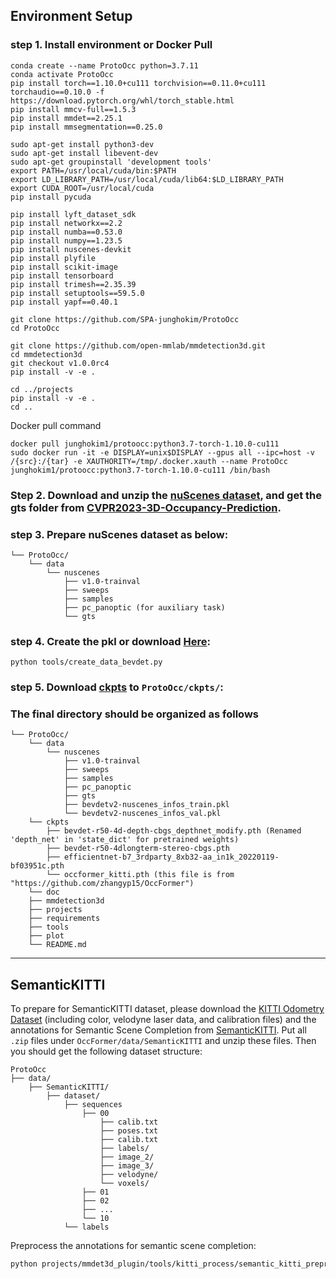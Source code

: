 ## Environment Setup
### step 1. Install environment or Docker Pull
```
conda create --name ProtoOcc python=3.7.11
conda activate ProtoOcc
pip install torch==1.10.0+cu111 torchvision==0.11.0+cu111 torchaudio==0.10.0 -f https://download.pytorch.org/whl/torch_stable.html
pip install mmcv-full==1.5.3
pip install mmdet==2.25.1
pip install mmsegmentation==0.25.0

sudo apt-get install python3-dev 
sudo apt-get install libevent-dev
sudo apt-get groupinstall 'development tools'
export PATH=/usr/local/cuda/bin:$PATH
export LD_LIBRARY_PATH=/usr/local/cuda/lib64:$LD_LIBRARY_PATH
export CUDA_ROOT=/usr/local/cuda
pip install pycuda

pip install lyft_dataset_sdk
pip install networkx==2.2
pip install numba==0.53.0
pip install numpy==1.23.5
pip install nuscenes-devkit
pip install plyfile
pip install scikit-image
pip install tensorboard
pip install trimesh==2.35.39
pip install setuptools==59.5.0
pip install yapf==0.40.1

git clone https://github.com/SPA-junghokim/ProtoOcc
cd ProtoOcc

git clone https://github.com/open-mmlab/mmdetection3d.git
cd mmdetection3d
git checkout v1.0.0rc4
pip install -v -e .

cd ../projects
pip install -v -e .
cd ..
```
Docker pull command
```
docker pull junghokim1/protoocc:python3.7-torch-1.10.0-cu111
sudo docker run -it -e DISPLAY=unix$DISPLAY --gpus all --ipc=host -v /{src}:/{tar} -e XAUTHORITY=/tmp/.docker.xauth --name ProtoOcc junghokim1/protoocc:python3.7-torch-1.10.0-cu111 /bin/bash
```
### Step 2. Download and unzip the [nuScenes dataset](https://www.nuscenes.org/download), and get the gts folder from [CVPR2023-3D-Occupancy-Prediction](https://github.com/CVPR2023-3D-Occupancy-Prediction/CVPR2023-3D-Occupancy-Prediction).

### step 3. Prepare nuScenes dataset as below:
```shell script
└── ProtoOcc/
    └── data
        └── nuscenes
            ├── v1.0-trainval 
            ├── sweeps 
            ├── samples
            ├── pc_panoptic (for auxiliary task)
            └── gts 
```

### step 4. Create the pkl or download [Here](https://drive.google.com/drive/folders/1aiG4wmsj4Q7cJBQ4-H1lrG8wiFIhoa-W?usp=drive_link):
```shell
python tools/create_data_bevdet.py
```

### step 5. Download [ckpts](https://drive.google.com/drive/folders/1e459AGnjwtatnakv2kyOR2beweJTk03e?usp=sharing) to `ProtoOcc/ckpts/`:

### The final directory should be organized as follows 
```shell script
└── ProtoOcc/
    └── data
        └── nuscenes
            ├── v1.0-trainval 
            ├── sweeps  
            ├── samples
            ├── pc_panoptic
            ├── gts 
            ├── bevdetv2-nuscenes_infos_train.pkl 
            └── bevdetv2-nuscenes_infos_val.pkl
    └── ckpts
        ├── bevdet-r50-4d-depth-cbgs_depthnet_modify.pth (Renamed 'depth_net' in 'state_dict' for pretrained weights)
        ├── bevdet-r50-4dlongterm-stereo-cbgs.pth
        ├── efficientnet-b7_3rdparty_8xb32-aa_in1k_20220119-bf03951c.pth
        └── occformer_kitti.pth (this file is from "https://github.com/zhangyp15/OccFormer")
    └── doc
    ├── mmdetection3d 
    ├── projects
    ├── requirements
    ├── tools
    ├── plot
    └── README.md
```

---
## SemanticKITTI

To prepare for SemanticKITTI dataset, please download the [KITTI Odometry Dataset](https://www.cvlibs.net/datasets/kitti/eval_odometry.php) (including color, velodyne laser data, and calibration files) and the annotations for Semantic Scene Completion from [SemanticKITTI](http://www.semantic-kitti.org/dataset.html#download). Put all `.zip` files under `OccFormer/data/SemanticKITTI` and unzip these files. Then you should get the following dataset structure:
```
ProtoOcc
├── data/
    ├── SemanticKITTI/
        ├── dataset/
            ├── sequences
                ├── 00
                    ├── calib.txt
                    ├── poses.txt
                    ├── calib.txt
                    ├── labels/
                    ├── image_2/
                    ├── image_3/
                    ├── velodyne/
                    └── voxels/
                ├── 01
                ├── 02
                ├── ...
                └── 10
            └── labels
```

Preprocess the annotations for semantic scene completion:
```bash
python projects/mmdet3d_plugin/tools/kitti_process/semantic_kitti_preprocess.py --kitti_root data/SemanticKITTI --kitti_preprocess_root data/SemanticKITTI --data_info_path projects/mmdet3d_plugin/tools/kitti_process/semantic-kitti.yaml
```
